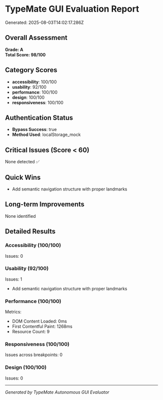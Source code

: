 # TypeMate GUI Evaluation Report
Generated: 2025-08-03T14:02:17.286Z

## Overall Assessment
**Grade: A**  
**Total Score: 98/100**

## Category Scores
- **accessibility**: 100/100
- **usability**: 92/100
- **performance**: 100/100
- **design**: 100/100
- **responsiveness**: 100/100

## Authentication Status
- **Bypass Success**: true
- **Method Used**: localStorage_mock

## Critical Issues (Score < 60)
None detected ✅

## Quick Wins
- Add semantic navigation structure with proper landmarks

## Long-term Improvements
None identified

## Detailed Results

### Accessibility (100/100)
Issues: 0


### Usability (92/100)
Issues: 1
- Add semantic navigation structure with proper landmarks

### Performance (100/100)
Metrics:
- DOM Content Loaded: 0ms
- First Contentful Paint: 1268ms
- Resource Count: 9

### Responsiveness (100/100)
Issues across breakpoints: 0

### Design (100/100)
Issues: 0


---
*Generated by TypeMate Autonomous GUI Evaluator*
